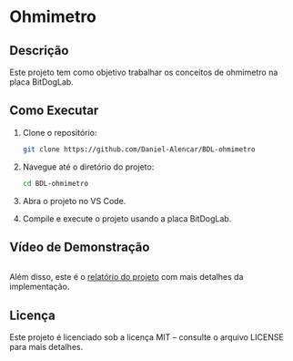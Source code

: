 # Ohmimetro

## Descrição
Este projeto tem como objetivo trabalhar os conceitos de ohmimetro na placa BitDogLab.

## Como Executar
1. Clone o repositório:
   ```bash
   git clone https://github.com/Daniel-Alencar/BDL-ohmimetro
   ```
2. Navegue até o diretório do projeto:
   ```bash
   cd BDL-ohmimetro
   ```
3. Abra o projeto no VS Code.
  
4. Compile e execute o projeto usando a placa BitDogLab.

## Vídeo de Demonstração
```bash

```

Além disso, este é o [relatório do projeto]() com mais detalhes da implementação.

## Licença
Este projeto é licenciado sob a licença MIT – consulte o arquivo LICENSE para mais detalhes.

